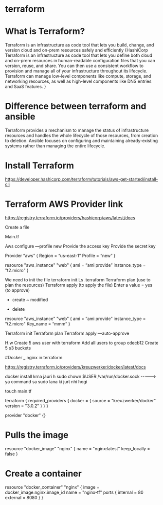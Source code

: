 # terraform

# What is Terraform?
Terraform is an infrastructure as code tool that lets you build, change, and version cloud and on-prem resources safely and efficiently
{HashiCorp Terraform is an infrastructure as code tool that lets you define both cloud and on-prem resources in human-readable configuration files that you can version, reuse, and share. You can then use a consistent workflow to provision and manage all of your infrastructure throughout its lifecycle. Terraform can manage low-level components like compute, storage, and networking resources, as well as high-level components like DNS entries and SaaS features.
}

# Difference between terraform and ansible

Terraform provides a mechanism to manage the status of infrastructure resources and handles the whole lifecycle of those resources, from creation to deletion. Ansible focuses on configuring and maintaining already-existing systems rather than managing the entire lifecycle.

# Install Terraform

https://developer.hashicorp.com/terraform/tutorials/aws-get-started/install-cli

# Terraform AWS Provider link 
https://registry.terraform.io/providers/hashicorp/aws/latest/docs

Create a file 

Main.tf
  
Aws configure —profile new 
   Provide the access key 
   Provide the secret key 

Provider “aws” {
  Region = “us-east-1”
  Profile = “new”
}

resource "aws_instance" "web" {
  ami = “ami provide” 
  instance_type = "t2.micro"
}

We need to init the file 
terraform init
Ls .terraform
Terraform plan (use to plan the resources)
Terraform apply (to apply the file)
Enter a value = yes (to approve)


 
+ create 
~ modified 
- delete

resource "aws_instance" "web" {
  ami = “ami provide” 
  instance_type = "t2.micro"
  Key_name = “mmm”
}

Terraform init
Terraform plan 
Terraform apply —auto-approve 


H.w 
Create 5 aws user with terraform 
Add all users to group cdecb12 
Create 5 s3 buckets








#Docker _ nginx in terraform

https://registry.terraform.io/providers/kreuzwerker/docker/latest/docs


docker install krna jauri h 
sudo chown $USER /var/run/docker.sock -----> ya command sa sudo lana ki jurt nhi hogi

touch main.tf

terraform {
  required_providers {
    docker = {
      source  = "kreuzwerker/docker"
      version = "3.0.2"
    }
  }
}

provider "docker" {}

# Pulls the image
resource "docker_image" "nginx" {
  name = "nginx:latest"
  keep_locally = false
}

# Create a container
resource "docker_container" "nginx" {
  image = docker_image.nginx.image_id
  name  = "nginx-tf"
  ports {
    internal = 80
    external = 8080
  }
}
